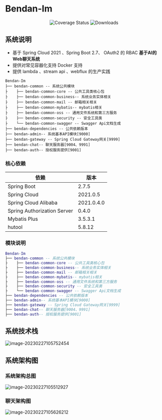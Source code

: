 # Bendan-Im

<p align="center">
 <img src="https://img.shields.io/badge/Spring%20Cloud-2021-blue.svg" alt="Coverage Status">
 <img src="https://img.shields.io/badge/Spring%20Boot-2.7-blue.svg" alt="Downloads">
</p>



## 系统说明

- 基于 Spring Cloud 2021 、Spring Boot 2.7、 OAuth2 的 RBAC **基于AI的Web聊天系统**
- 提供对常见容器化支持 Docker 支持
- 提供 lambda 、stream api 、webflux 的生产实践


```
Bendan-Im
├── bendan-common -- 系统公共模块
├    ├── bendan-common-core -- 公共工具类核心包
├    ├── bendan-common-business-- 系统业务实体相关
├    ├── bendan-common-mail -- 邮箱相关相关
├    ├── bendan-common-mybatis-- mybatis相关
├    ├── bendan-common-oss -- 通用文件系统和第三方服务
├    ├── bendan-common-security -- 安全工具类
├    └── bendan-common-swagger -- Swagger Api文档生成
├── bendan-dependencies -- 公共依赖版本
├── bendan-admin-- 系统基本API模块[9000]
├── bendan-gateway -- Spring Cloud Gateway网关[9999]
├── bendan-chat-- 聊天服务器[9004、9991]
├── bendan-auth-- 授权服务提供[9001]
```

### 核心依赖

| 依赖                        | 版本       |
| --------------------------- | ---------- |
| Spring Boot                 | 2.7.5      |
| Spring Cloud                | 2021.0.5   |
| Spring Cloud Alibaba        | 2021.0.4.0 |
| Spring Authorization Server | 0.4.0      |
| Mybatis Plus                | 3.5.3.1    |
| hutool                      | 5.8.12     |

### 模块说明

```lua
Bendan-Im
├── bendan-common -- 系统公共模块
├    ├── bendan-common-core -- 公共工具类核心包
├    ├── bendan-common-business-- 系统业务实体相关
├    ├── bendan-common-mail -- 邮箱相关相关
├    ├── bendan-common-mybatis-- mybatis相关
├    ├── bendan-common-oss -- 通用文件系统和第三方服务
├    ├── bendan-common-security -- 安全工具类
├    └── bendan-common-swagger -- Swagger Api文档生成
├── bendan-dependencies -- 公共依赖版本
├── bendan-admin-- 系统基本API模块[9000]
├── bendan-gateway -- Spring Cloud Gateway网关[9999]
├── bendan-chat-- 聊天服务器[9004、9991]
├── bendan-auth-- 授权服务提供[9001]
```

## 系统技术栈

![image-20230227105752454](https://cdn.jsdelivr.net/gh/obeast-dragon/cloud-bed/pictures/image-20230227105752454.png)

## 系统架构图

### 系统架构总图

![image-20230227105512927](https://cdn.jsdelivr.net/gh/obeast-dragon/cloud-bed/pictures/image-20230227105512927.png)



### 聊天架构图

![image-20230227105626212](https://cdn.jsdelivr.net/gh/obeast-dragon/cloud-bed/pictures/image-20230227105626212.png)

